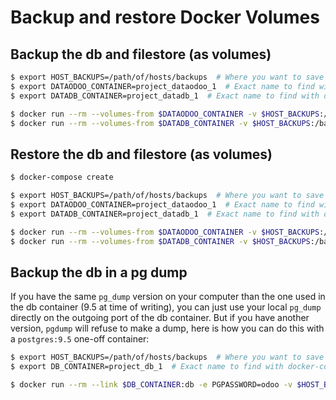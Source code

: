 # Backup and restore Docker Volumes

## Backup the db and filestore (as volumes)

```bash
$ export HOST_BACKUPS=/path/of/hosts/backups  # Where you want to save the backups
$ export DATAODOO_CONTAINER=project_dataodoo_1  # Exact name to find with docker-compose ps
$ export DATADB_CONTAINER=project_datadb_1  # Exact name to find with docker-compose ps

$ docker run --rm --volumes-from $DATAODOO_CONTAINER -v $HOST_BACKUPS:/backup debian tar cvf /backup/backup-dataodoo.tar /data/odoo
$ docker run --rm --volumes-from $DATADB_CONTAINER -v $HOST_BACKUPS:/backup debian tar cvf /backup/backup-datadb.tar /var/lib/postgresql/data
```

## Restore the db and filestore (as volumes)

```bash
$ docker-compose create

$ export HOST_BACKUPS=/path/of/hosts/backups  # Where you want to save the backups
$ export DATAODOO_CONTAINER=project_dataodoo_1  # Exact name to find with docker-compose ps
$ export DATADB_CONTAINER=project_datadb_1  # Exact name to find with docker-compose ps

$ docker run --rm --volumes-from $DATAODOO_CONTAINER -v $HOST_BACKUPS:/backup debian bash -c "tar xvf /backup/backup-dataodoo.tar"
$ docker run --rm --volumes-from $DATADB_CONTAINER -v $HOST_BACKUPS:/backup debian bash -c "tar xvf /backup/backup-datadb.tar"
```

## Backup the db in a pg dump

If you have the same `pg_dump` version on your computer than the one used in the
db container (9.5 at time of writing), you can just use your local `pg_dump`
directly on the outgoing port of the db container. But if you have another
version, `pgdump` will refuse to make a dump, here is how you can do this with
a `postgres:9.5` one-off container:

```bash
$ export HOST_BACKUPS=/path/of/hosts/backups  # Where you want to save the backups
$ export DB_CONTAINER=project_db_1  # Exact name to find with docker-compose ps

$ docker run --rm --link $DB_CONTAINER:db -e PGPASSWORD=odoo -v $HOST_BACKUPS:/backup postgres:9.5 pg_dump -Uodoo --file /backup/db.pg --format=c odoodb -h db
```
